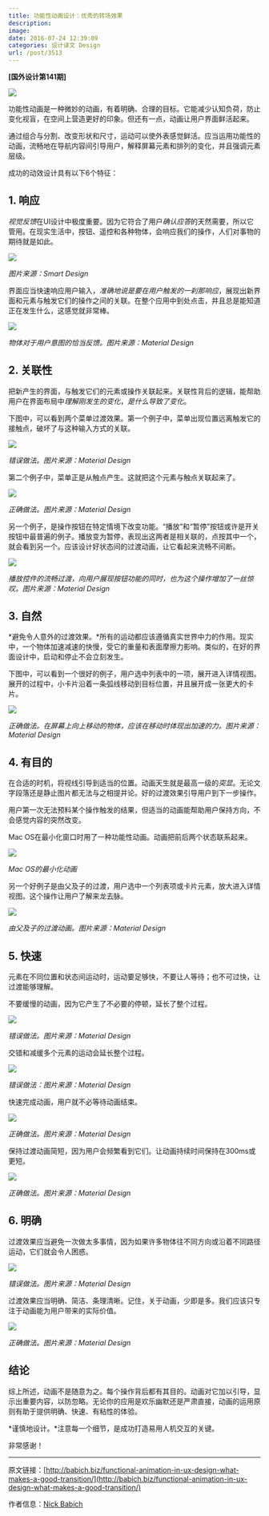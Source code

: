 ```yaml
---
title: 功能性动画设计：优秀的转场效果
description: 
image: 
date: 2016-07-24 12:39:09
categories: 设计译文 Design
url: /post/3513
---
```


**[国外设计第141期]**

![](http://babich.biz/content/images/2016/07/1-0i2sLw80L7-AGewecMZQpQ.png)

功能性动画是一种微妙的动画，有着明确、合理的目标。它能减少认知负荷，防止变化视盲，在空间上营造更好的印象。但还有一点，动画让用户界面鲜活起来。

通过组合与分割、改变形状和尺寸，运动可以使外表感觉鲜活。应当运用功能性的动画，流畅地在导航内容间引导用户，解释屏幕元素和排列的变化，并且强调元素层级。

成功的动效设计具有以下6个特征：

## 1. 响应

*视觉反馈*在UI设计中极度重要。因为它符合了用户*确认应答*的天然需要，所以它管用。在现实生活中，按钮、遥控和各种物体，会响应我们的操作，人们对事物的期待就是如此。

![](http://babich.biz/content/images/2016/07/1-JMF7PzZzVJnmRG_Rm91vGQ.jpeg)

*图片来源：Smart Design*

界面应当快速响应用户输入，*准确地说是要在用户触发的一刹那响应*，展现出新界面和元素与触发它们的操作之间的关联。在整个应用中到处点击，并且总是能知道正在发生什么，这感觉就非常棒。

![](http://babich.biz/content/images/2016/07/1-7Rpnlu_SIU5oxkx04COVcA.gif)

*物体对于用户意图的恰当反馈。图片来源：Material Design*

## 2. 关联性

把新产生的界面，与触发它们的元素或操作关联起来。关联性背后的逻辑，能帮助用户在界面布局中*理解刚发生的变化*，*是什么导致了变化*。

下图中，可以看到两个菜单过渡效果。第一个例子中，菜单出现位置远离触发它的接触点，破坏了与这种输入方式的关联。

![](http://babich.biz/content/images/2016/07/1-dA4FQv8kPMPOCtMI0ROc7Q.gif)

*错误做法。图片来源：Material Design*

第二个例子中，菜单正是从触点产生。这就把这个元素与触点关联起来了。

![](http://babich.biz/content/images/2016/07/1-ybsLIi1mP11AteWzLp3vSQ.gif)

*正确做法。图片来源：Material Design*

另一个例子，是操作按钮在特定情境下改变功能。“播放”和“暂停”按钮或许是开关按钮中最普遍的例子。播放变为暂停，表现出这两者是相关联的，点按其中一个，就会看到另一个。应该设计好状态间的过渡动画，让它看起来流畅不间断。

![](http://babich.biz/content/images/2016/07/1-AjZdyjy-rCglKHnndA-CfQ.gif)

*播放控件的流畅过渡，向用户展现按钮功能的同时，也为这个操作增加了一丝惊叹。图片来源：Material Design*

## 3. 自然

*避免令人意外的过渡效果。*所有的运动都应该遵循真实世界中力的作用。现实中，一个物体加速减速的快慢，受它的重量和表面摩擦力影响。类似的，在好的界面设计中，启动和停止不会立刻发生。

下图中，可以看到一个很好的例子，用户选中列表中的一项，展开进入详情视图。展开的过程中，小卡片沿着一条弧线移动到目标位置，并且展开成一张更大的卡片。

![](http://babich.biz/content/images/2016/07/1-x3bKB3_Utn9ZsYOVAUeCIA.gif)

*正确做法。在屏幕上向上移动的物体，应该在移动时体现出加速的力。图片来源：Material Design*

## 4. 有目的

在合适的时机，将视线引导到适当的位置。动画天生就是最高一级的*突显*。无论文字段落还是静止图片都无法与之相提并论。好的过渡效果引导用户到下一步操作。

用户第一次无法预料某个操作触发的结果，但适当的动画能帮助用户保持方向，不会感觉内容的突然改变。

Mac OS在最小化窗口时用了一种功能性动画。动画把前后两个状态联系起来。

![](http://babich.biz/content/images/2016/07/1-cUuemraCtTmGdor3QvjOJg.jpeg)

*Mac OS的最小化动画*

另一个好例子是由父及子的过渡，用户选中一个列表项或卡片元素，放大进入详情视图。这个操作让用户了解来龙去脉。

![](http://babich.biz/content/images/2016/07/1-ZP256QX2UpMJ8xvAlm9ZJw.gif)

*由父及子的过渡动画。图片来源：Material Design*

## 5. 快速

元素在不同位置和状态间运动时，运动要足够快，不要让人等待；也不可过快，让过渡能够理解。

不要缓慢的动画，因为它产生了不必要的停顿，延长了整个过程。

![](http://babich.biz/content/images/2016/07/1-yD4-lLqDg45rdIrjbgGqRw.gif)

*错误做法。图片来源：Material Design*

交错和减缓多个元素的运动会延长整个过程。

![](http://babich.biz/content/images/2016/07/1-dYPldsFjmci8JC0OXCgBJg.gif)

*错误做法：图片来源：Material Design*

快速完成动画，用户就不必等待动画结束。

![](http://babich.biz/content/images/2016/07/1-pfUY5WeNJYUG5xvIrTiplQ.gif)

*正确做法。图片来源：Material Design*

保持过渡动画简短，因为用户会频繁看到它们。让动画持续时间保持在300ms或更短。

![](http://babich.biz/content/images/2016/07/1-dtPS0dBgHbmst7PEgpjuEA.gif)

*正确做法。图片来源：Material Design*

## 6. 明确

过渡效果应当避免一次做太多事情，因为如果许多物体往不同方向或沿着不同路径运动，它们就会令人困惑。

![](http://babich.biz/content/images/2016/07/1-iBCr8Bw-h6EEC3Z-u-HkgA.gif)

*错误做法。图片来源：Material Design*

过渡效果应当明确、简洁、条理清晰。记住，关于动画，少即是多。我们应该只专注于动画能为用户带来的实际价值。

![](http://babich.biz/content/images/2016/07/1-YHgeqAVAyoAbKu9-kGOwQA.gif)

*正确做法。图片来源：Material Design*

## 结论

综上所述，动画不是随意为之。每个操作背后都有其目的。动画对它加以引导，显示出重要内容，以防忽略。无论你的应用是欢乐幽默还是严肃直接，动画的运用原则有助于提供明确、快速、有粘性的体验。

*谨慎地设计。*注意每一个细节，是成功打造易用人机交互的关键。

非常感谢！

---

原文链接：[http://babich.biz/functional-animation-in-ux-design-what-makes-a-good-transition/](http://babich.biz/functional-animation-in-ux-design-what-makes-a-good-transition/)

作者信息：[Nick Babich](http://babich.biz/author/nick/)